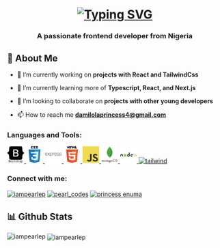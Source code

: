 <h1 align="center"> <a href="https://git.io/typing-svg"><img src="https://readme-typing-svg.demolab.com?font=Fira+Code&size=30&pause=1000&color=1363DF&multiline=true&width=435&lines=Hi+👋🏽+I'm+Princess." alt="Typing SVG" /></a></h1>
<h3 align="center">A passionate frontend developer from Nigeria</h3>




## 🙋 About Me


- 🔭 I’m currently working on **projects with React and TailwindCss**

- 🌱 I’m currently learning more of **Typescript, React, and Next.js**

- 👯 I’m looking to collaborate on **projects with other young developers**

- 📫 How to reach me **damilolaprincess4@gmail.com**



<h3 align="left">Languages and Tools:</h3>
<p align="left"> <a href="https://getbootstrap.com" target="_blank" rel="noreferrer"> <img src="https://raw.githubusercontent.com/devicons/devicon/master/icons/bootstrap/bootstrap-plain-wordmark.svg" alt="bootstrap" width="40" height="40"/> </a> <a href="https://www.w3schools.com/css/" target="_blank" rel="noreferrer"> <img src="https://raw.githubusercontent.com/devicons/devicon/master/icons/css3/css3-original-wordmark.svg" alt="css3" width="40" height="40"/> </a> <a href="https://expressjs.com" target="_blank" rel="noreferrer"> <img src="https://raw.githubusercontent.com/devicons/devicon/master/icons/express/express-original-wordmark.svg" alt="express" width="40" height="40"/> </a> <a href="https://www.w3.org/html/" target="_blank" rel="noreferrer"> <img src="https://raw.githubusercontent.com/devicons/devicon/master/icons/html5/html5-original-wordmark.svg" alt="html5" width="40" height="40"/> </a> <a href="https://developer.mozilla.org/en-US/docs/Web/JavaScript" target="_blank" rel="noreferrer"> <img src="https://raw.githubusercontent.com/devicons/devicon/master/icons/javascript/javascript-original.svg" alt="javascript" width="40" height="40"/> </a> <a href="https://www.mongodb.com/" target="_blank" rel="noreferrer"> <img src="https://raw.githubusercontent.com/devicons/devicon/master/icons/mongodb/mongodb-original-wordmark.svg" alt="mongodb" width="40" height="40"/> </a> <a href="https://nodejs.org" target="_blank" rel="noreferrer"> <img src="https://raw.githubusercontent.com/devicons/devicon/master/icons/nodejs/nodejs-original-wordmark.svg" alt="nodejs" width="40" height="40"/> </a> <a href="https://tailwindcss.com/" target="_blank" rel="noreferrer"> <img src="https://www.vectorlogo.zone/logos/tailwindcss/tailwindcss-icon.svg" alt="tailwind" width="40" height="40"/> </a> </p>

<h3 align="left">Connect with me:</h3>
<p align="left">
<a href="https://dev.to/iampearlep" target="blank"><img align="center" src="https://raw.githubusercontent.com/rahuldkjain/github-profile-readme-generator/master/src/images/icons/Social/devto.svg" alt="iampearlep" height="30" width="40" /></a>
<a href="https://twitter.com/alwayspearlxx/" target="blank"><img align="center" src="https://raw.githubusercontent.com/rahuldkjain/github-profile-readme-generator/master/src/images/icons/Social/twitter.svg" alt="pearl_codes" height="30" width="40" /></a>
<a href="https://www.linkedin.com/in/princessenuma/" target="blank"><img align="center" src="https://raw.githubusercontent.com/rahuldkjain/github-profile-readme-generator/master/src/images/icons/Social/linked-in-alt.svg" alt="princess enuma" height="30" width="40" /></a>
</p>

## 📊 Github Stats

<p><img align="left" src="https://github-readme-stats.vercel.app/api/top-langs?username=iampearlep&show_icons=true&locale=en&layout=compact&bg_color=0D1117" alt="iampearlep" /></p>

<p>&nbsp;<img align="center" src="https://github-readme-stats.vercel.app/api?username=iampearlep&show_icons=true&locale=en&bg_color=0D1117" alt="iampearlep" /></p>
